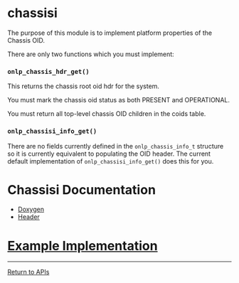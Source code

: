 # chassisi

The purpose of this module is to implement platform properties of the Chassis OID.

There are only two functions which you must implement:

### ```onlp_chassis_hdr_get()```

This returns the chassis root oid hdr for the system.

You must mark the chassis oid status as both PRESENT and OPERATIONAL.

You must return all top-level chassis OID children in the coids table.

### ```onlp_chassisi_info_get()```

There are no fields currently defined in the ```onlp_chassis_info_t``` structure so it is currently equivalent to populating the OID header.
The current default implementation of ```onlp_chassisi_info_get()``` does this for you.

# Chassisi Documentation
* [Doxygen](https://htmlpreview.github.io/?https://raw.githubusercontent.com/opencomputeproject/OpenNetworkLinux/ONLPv2/packages/base/any/onlp/src/onlp/doc/html/group__chassisi.html)
* [Header](https://github.com/opencomputeproject/OpenNetworkLinux/blob/ONLPv2/packages/base/any/onlp/src/onlp/module/inc/onlp/platformi/chassisi.h)
# [Example Implementation](https://github.com/opencomputeproject/OpenNetworkLinux/blob/ONLPv2/packages/platforms/accton/x86-64/as7712-32x/onlp/builds/x86_64_accton_as7712_32x/module/src/chassisi.c)


---
[Return to APIs](http://opencomputeproject.github.io/OpenNetworkLinux/onlp/implementors/apis)
